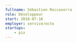 ```yaml
---
fullname: Sébastien Roccaserra
role: Développeur
start: 2018-07-16
employer: service/octo
startups:
    - pix
---
```

